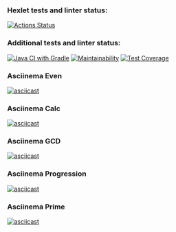 ### Hexlet tests and linter status:
[![Actions Status](https://github.com/akhroman/java-project-lvl1/workflows/hexlet-check/badge.svg)](https://github.com/akhroman/java-project-lvl1/actions)
### Additional tests and linter status:
[![Java CI with Gradle](https://github.com/akhroman/java-project-lvl1/actions/workflows/gradle.yml/badge.svg)](https://github.com/akhroman/java-project-lvl1/actions/workflows/gradle.yml)
[![Maintainability](https://api.codeclimate.com/v1/badges/2c0a798a9bce38067f05/maintainability)](https://codeclimate.com/github/akhroman/java-project-lvl1/maintainability)
[![Test Coverage](https://api.codeclimate.com/v1/badges/2c0a798a9bce38067f05/test_coverage)](https://codeclimate.com/github/akhroman/java-project-lvl1/test_coverage)

### Asciinema Even
[![asciicast](https://asciinema.org/a/pqE53svsOA5KzXScWcXSifHjO.svg)](https://asciinema.org/a/pqE53svsOA5KzXScWcXSifHjO)

### Asciinema Calc
[![asciicast](https://asciinema.org/a/WX2b9g3OMm8eT2jqf2MlkQdx4.svg)](https://asciinema.org/a/WX2b9g3OMm8eT2jqf2MlkQdx4)

### Asciinema GCD
[![asciicast](https://asciinema.org/a/1gqEev9y0p2VOJcdO8aD3QNrP.svg)](https://asciinema.org/a/1gqEev9y0p2VOJcdO8aD3QNrP)

### Asciinema Progression
[![asciicast](https://asciinema.org/a/4P3orrcH1PfUAwLZws4PR72vP.svg)](https://asciinema.org/a/4P3orrcH1PfUAwLZws4PR72vP)

### Asciinema Prime
[![asciicast](https://asciinema.org/a/754xLDVfJY0nH6SEJbHzGfBMD.svg)](https://asciinema.org/a/754xLDVfJY0nH6SEJbHzGfBMD)